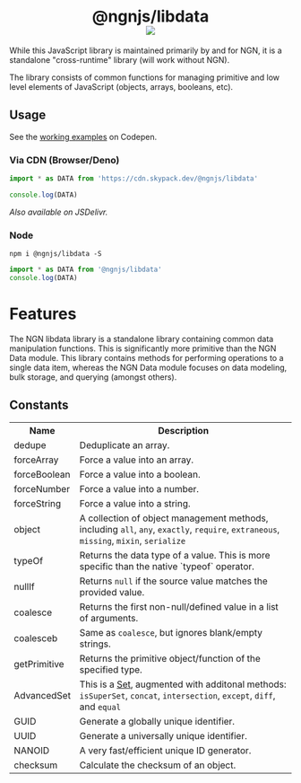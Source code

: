 <h1 align="center">@ngnjs/libdata<br/><img src="https://img.shields.io/npm/v/@ngnjs/libdata?label=%40ngnjs%2Flibdata&logo=npm&style=social"/></h1>

While this JavaScript library is maintained primarily by and for NGN, it is a standalone "cross-runtime" library (will work without NGN).

The library consists of common functions for managing primitive and low level elements of JavaScript (objects, arrays, booleans, etc).

## Usage

See the [working examples](https://codepen.io/coreybutler/pen/OJNoPJX) on Codepen.

### Via CDN (Browser/Deno)

```javascript
import * as DATA from 'https://cdn.skypack.dev/@ngnjs/libdata'

console.log(DATA)
```

_Also available on JSDelivr._

### Node

`npm i @ngnjs/libdata -S`

```javascript
import * as DATA from '@ngnjs/libdata'
console.log(DATA)
```

# Features

<p class="description">
  The NGN libdata library is a standalone library containing common data manipulation functions. This is significantly more primitive than the NGN Data module. This library contains methods for performing operations to a single data item, whereas the NGN Data module focuses on data modeling, bulk storage, and querying (amongst others).
</p>
<h2>Constants</h2>
<table>
  <tr><th>Name</th><th>Description</th></tr>
  <tr><td>dedupe</td><td>Deduplicate an array.</td></tr>
  <tr><td>forceArray</td><td>Force a value into an array.</td></tr>
  <tr><td>forceBoolean</td><td>Force a value into a boolean.</td></tr>
  <tr><td>forceNumber</td><td>Force a value into a number.</td></tr>
  <tr><td>forceString</td><td>Force a value into a string.</td></tr>
  <tr><td>object</td><td>A collection of object management methods, including <code>all</code>, <code>any</code>, <code>exactly</code>, <code>require</code>, <code>extraneous</code>, <code>missing</code>, <code>mixin</code>, <code>serialize</code></td></tr>
  <tr><td>typeOf</td><td>Returns the data type of a value. This is more specific than the native `typeof` operator.</td></tr>
  <tr><td>nullIf</td><td>Returns <code>null</code> if the source value matches the provided value.</td></tr>
  <tr><td>coalesce</td><td>Returns the first non-null/defined value in a list of arguments.</td></tr>
  <tr><td>coalesceb</td><td>Same as <code>coalesce</code>, but ignores blank/empty strings.</td></tr>
  <tr><td>getPrimitive</td><td>Returns the primitive object/function of the specified type.</td></tr>
  <tr><td>AdvancedSet</td><td>This is a <a href="https://developer.mozilla.org/en-US/docs/Web/JavaScript/Reference/Global_Objects/Set" target="blank">Set</a>, augmented with additonal methods: <code>isSuperSet</code>, <code>concat</code>, <code>intersection</code>, <code>except</code>, <code>diff</code>, and <code>equal</code></td></tr>
  <tr><td>GUID</td><td>Generate a globally unique identifier.</td></tr>
  <tr><td>UUID</td><td>Generate a universally unique identifier.</td></tr>
  <tr><td>NANOID</td><td>A very fast/efficient unique ID generator.</td></tr>
  <tr><td>checksum</td><td>Calculate the checksum of an object.</td></tr>
</table>
